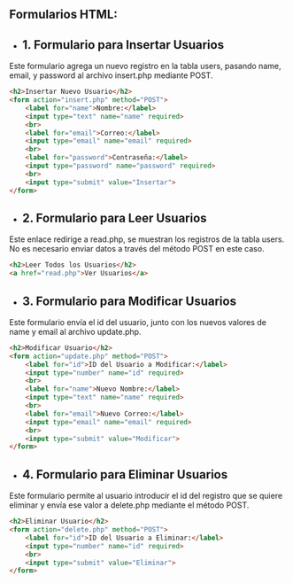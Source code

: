 
## Formularios HTML:

- ## 1. Formulario para Insertar Usuarios
Este formulario agrega un nuevo registro en la tabla users, pasando name, email, y password al archivo insert.php mediante POST.

```html
<h2>Insertar Nuevo Usuario</h2>
<form action="insert.php" method="POST">
    <label for="name">Nombre:</label>
    <input type="text" name="name" required>
    <br>
    <label for="email">Correo:</label>
    <input type="email" name="email" required>
    <br>
    <label for="password">Contraseña:</label>
    <input type="password" name="password" required>
    <br>
    <input type="submit" value="Insertar">
</form>
```

- ## 2. Formulario para Leer Usuarios
Este enlace redirige a read.php, se muestran los registros de la tabla users. No es necesario enviar datos a través del método POST en este caso.

```html
<h2>Leer Todos los Usuarios</h2>
<a href="read.php">Ver Usuarios</a>
```

- ## 3. Formulario para Modificar Usuarios
Este formulario envía el id del usuario, junto con los nuevos valores de name y email al archivo update.php.

```html
<h2>Modificar Usuario</h2>
<form action="update.php" method="POST">
    <label for="id">ID del Usuario a Modificar:</label>
    <input type="number" name="id" required>
    <br>
    <label for="name">Nuevo Nombre:</label>
    <input type="text" name="name" required>
    <br>
    <label for="email">Nuevo Correo:</label>
    <input type="email" name="email" required>
    <br>
    <input type="submit" value="Modificar">
</form>
```

- ## 4. Formulario para Eliminar Usuarios
Este formulario permite al usuario introducir el id del registro que se quiere eliminar y envía ese valor a delete.php mediante el método POST.

```html
<h2>Eliminar Usuario</h2>
<form action="delete.php" method="POST">
    <label for="id">ID del Usuario a Eliminar:</label>
    <input type="number" name="id" required>
    <br>
    <input type="submit" value="Eliminar">
</form>
```

